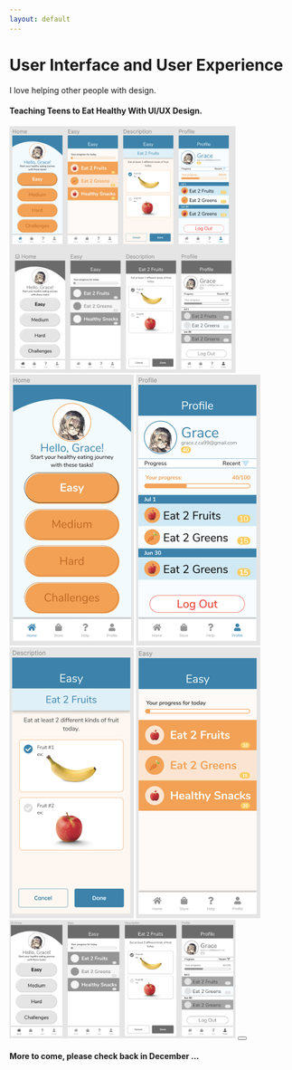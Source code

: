 ```yaml
---
layout: default
---
```


# User Interface and User Experience
I love helping other people with design.


#### Teaching Teens to Eat Healthy With UI/UX Design.

<div class="expandable-container" data-init-height="600px">
    <img src="/images/uiux-0.png" width="400">
    <img src="/images/uiux-1.png" width="220">
    <img src="/images/uiux-2.png" width="220">
    <img src="/images/uiux-3.png" width="220">
    <img src="/images/uiux-4.png" width="220">
    <img src="/images/uiux-5.png" width="400">
    <button class="expander"/>
</div>

#### More to come, please check back in December ...
